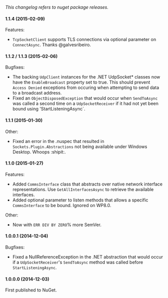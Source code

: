 _This changelog refers to nuget package releases._

#### 1.1.4 (2015-02-09)

Features:

- `TcpSocketClient` supports TLS connections via optional parameter on `ConnectAsync`. Thanks @galvesribeiro.

#### 1.1.2 / 1.1.3 (2015-02-06)

Bugfixes:

- The backing `UdpClient` instances for the .NET UdpSocket* classes now have the `EnableBroadcast` property set to true. This should prevent `Access Denied` exceptions from occuring when attempting to send data to a broadcast address.  
- Fixed an `ObjectDisposedException` that would occur when `SendToAsync` was called a second time on a `UdpSocketReceiver` if it had not yet been bound using 'StartListeningAsync`.

#### 1.1.1 (2015-01-30)

Other:
  
  - Fixed an error in the .nuspec that resulted in `Sockets.Plugin.Abstractions` not being available under Windows Desktop. Whoops :shipit:.

#### 1.1.0 (2015-01-27)

Features:
  
  - Added ````CommsInterface```` class that abstracts over native network interface representations. Use ````GetAllInterfacesAsync```` to retrieve the available interfaces.
  - Added optional parameter to listen methods that allows a specific ````CommsInterface```` to be bound. Ignored on WP8.0. 

Other:

  - Now with ````ERR DIV BY ZERO````% more SemVer. 


#### 1.0.0.1 (2014-12-04)

Bugfixes:
  
  - Fixed a NullReferenceException in the .NET abstraction that would occur if a ````UdpSocketReceiver````'s ````SendToAsync```` method was called before ````StartListeningAsync````.

#### 1.0.0.0 (2014-12-03)

First published to NuGet. 

